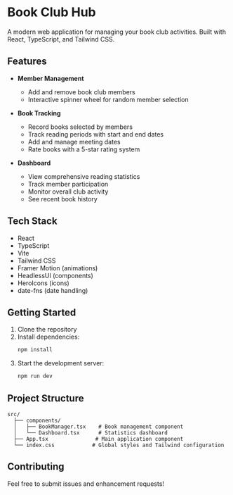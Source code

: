 # Book Club Hub

A modern web application for managing your book club activities. Built with React, TypeScript, and Tailwind CSS.

## Features

- **Member Management**
  - Add and remove book club members
  - Interactive spinner wheel for random member selection
  
- **Book Tracking**
  - Record books selected by members
  - Track reading periods with start and end dates
  - Add and manage meeting dates
  - Rate books with a 5-star rating system
  
- **Dashboard**
  - View comprehensive reading statistics
  - Track member participation
  - Monitor overall club activity
  - See recent book history

## Tech Stack

- React
- TypeScript
- Vite
- Tailwind CSS
- Framer Motion (animations)
- HeadlessUI (components)
- HeroIcons (icons)
- date-fns (date handling)

## Getting Started

1. Clone the repository
2. Install dependencies:
   ```bash
   npm install
   ```
3. Start the development server:
   ```bash
   npm run dev
   ```

## Project Structure

```
src/
  ├── components/
  │   ├── BookManager.tsx    # Book management component
  │   └── Dashboard.tsx      # Statistics dashboard
  ├── App.tsx               # Main application component
  └── index.css            # Global styles and Tailwind configuration
```

## Contributing

Feel free to submit issues and enhancement requests!
